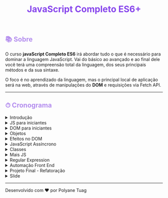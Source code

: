 
<h1 align="center" style="color:#8745ec"><strong>JavaScript Completo ES6+</strong></h1><br>


<h2 style="color:#b38cee">📚 Sobre</h2>

<!-- ## 📚 Sobre -->

O curso **javaScript Completo ES6** irá abordar tudo o que é necessário para dominar a linguagem JavaScript. Vai do básico ao avançado e ao final dele você terá uma compreensão total da linguagem, dos seus principais métodos e da sua sintaxe.

O foco é no aprendizado da linguagem, mas o principal local de aplicação será na web, através de manipulações do **DOM** e requisições via Fetch API.


---

<h2 style="color:#b38cee">⏱ Cronograma </h2>

<details><summary>Introdução</summary>
<p>

- [x] Linguagem e configuração do ambiente
  
</p>
</details> 

<details><summary>JS para iniciantes</summary>
<p>

  - [x] Variáveis
  - [x] Tipos de Dados 
  - [x] Números e Operadores
  - [x] Boolean e Condicionais
  - [x] Funções 
  - [x] Objetos
  - [x] Tudo é objeto
  - [x] Arrays e Loops
  - [x] Atribuição e Ternário
  - [x] Escopo
</p>
</details> 

<details><summary>DOM para iniciantes</summary>
<p>

  - [x] O que é DOM
  - [x] Seleção de Elementos
  - [x] ForEach e Arrow Function
  - [x] Classes e Atributos
  - [x] Dimensões e Distâncias
  - [x] Eventos
  - [x] Transversing e Manipulação
  - [x] Navegação por Tabs
  - [x] Accordion List
  - [x] Scroll Suave - link interno
  - [x] Animação ao Scroll
</p>
</details> 

<details><summary>Objetos</summary>
<p>

  - [x] Constructor Function
  - [x] Prototype
  - [x] Native, Host e User
  - [x] String
  - [x] Number e Math
  - [x] Array
  - [x] Array e Iteração
  - [x] Function
  - [x] Object

</p>
</details> 

<details><summary>Efeitos no DOM</summary>
<p>

  - [x] Dataset
  - [x] Modules
  - [x] Modal
  - [x] Tooltip
  - [x] Dropdown Menu
  - [x] Event Bublle
  - [x] Clickoutside
  - [x] SetTimeout e setInterval
  - [x] Menu Mobile
  - [x] Anima Números
  - [x] Date Object
  - [x] Forms
  - [x] Button Creator HTML e CSS
  - [x] Button Creator javaScript
  - [x] LocalStorage 
  
</p>
</details> 

<details><summary>JavaScript Assíncrono</summary>
<p>

  - [x] JavaScript Assíncrono
  - [x] Promises
  - [x] Fetch
  - [x] JSON
  - [x] API e HTTP
  - [x] Async Await
  - [x] History API
  - [x] Animais Fetch
  - [x] Bitcoin Fetch
  
</p>
</details> 

<details><summary>Classes</summary>
<p>

  - [x] Classes  
  - [x] Get e Set
  - [x] Extends
  - [x] Countdown
  
</p>
</details> 

<details><summary>Mais JS</summary>
<p>

  - [x] Function Expression  
  - [x] Factory Function
  - [x] Clojures e Debugging
  - [x] Destructuring
  - [x] Rest e Spread
  - [x] Loops e Iterable
  
</p>
</details> 

<details><summary>Regular Expression</summary>
<p>

  - [x] Regexp Seleção
  - [x] Regexp Substituição
  - [x] Regexp Padrões
  - [x] Regexp Métodos
  - [x] Exercício 1 - Limpar CPF
  - [x] Exercício 2 - Validar CPF
  
</p>
</details> 

<details><summary>Automação Front End</summary>
<p>

  - [x] Linha de comando
  - [x] NPM
  - [x] ESLint
  - [x] Webpack
  - [x] Babel
  - [x] Git

</p>
</details> 

<details><summary>Projeto Final - Refatoração</summary>
<p>

  - [ ] Git
  - [ ] Scroll suave
  - [ ] Accordion
  - [ ] Tabnav
  - [ ] Modal
  - [ ] Tooltip
  - [ ] Anima números
  - [ ] Fetch animais
  - [ ] Fetch bitcoin
  - [ ] Animação scroll
  - [ ] Debounce
  - [ ] Dropdown menu
  - [ ] Menu mobile
  - [ ] Refatorar funcionamento

  
</p>
</details> 

<details><summary>Slide</summary>
<p>

  
</p>
</details> 




---

Desenvolvido com ❤️ por Polyane Tuag
